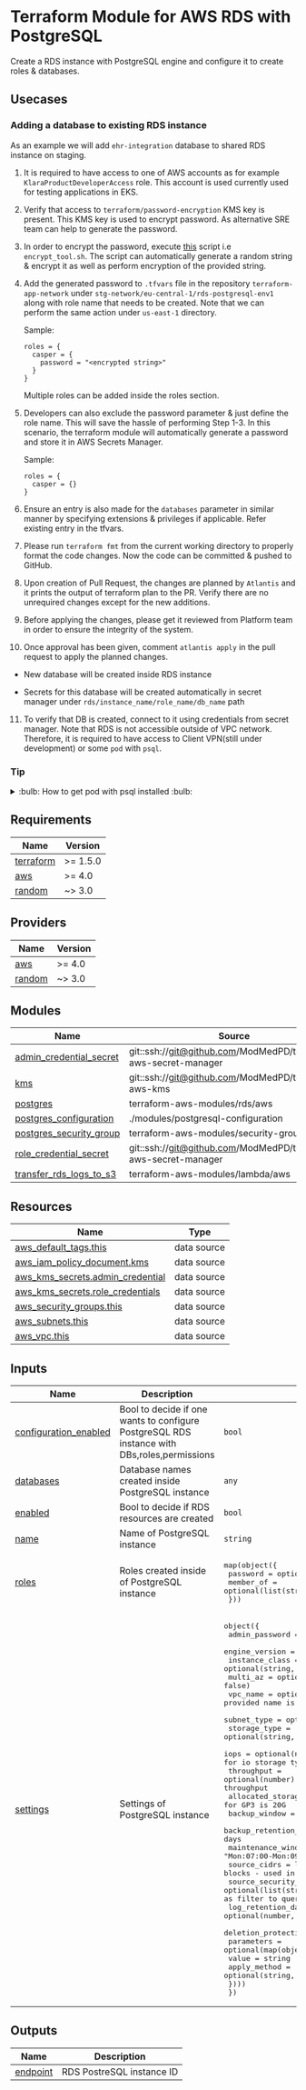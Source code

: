 # Terraform Module for AWS RDS with PostgreSQL

Create a RDS instance with PostgreSQL engine and configure it to create roles & databases.

## Usecases

### Adding a database to existing RDS instance

As an example we will add `ehr-integration` database to shared RDS instance on staging.

1. It is required to have access to one of AWS accounts as for example `KlaraProductDeveloperAccess` role. This account is used currently used for testing applications in EKS.

2. Verify that access to `terraform/password-encryption` KMS key is present. This KMS key is used to encrypt password. As alternative SRE team can help to generate the password.

3. In order to encrypt the password, execute [this](https://github.com/ModMedPD/klara-iac-scripts/blob/main/infra-scripts/encrypt_tool.sh) script i.e `encrypt_tool.sh`. The script can automatically generate a random string & encrypt it as well as perform encryption of the provided string.

4. Add the generated password to `.tfvars` file in the repository `terraform-app-network` under `stg-network/eu-central-1/rds-postgresql-env1` along with role name that needs to be created. Note that we can perform the same action under `us-east-1` directory.

   Sample:

   ```hcl
   roles = {
     casper = {
       password = "<encrypted string>"
     }
   }
   ```

   Multiple roles can be added inside the roles section.

5. Developers can also exclude the password parameter & just define the role name. This will save the hassle of performing Step 1-3. In this scenario, the terraform module will automatically generate a password and store it in AWS Secrets Manager.

   Sample:

   ```hcl
   roles = {
     casper = {}
   }
   ```

6. Ensure an entry is also made for the `databases` parameter in similar manner by specifying extensions & privileges if applicable. Refer existing entry in the tfvars.

7. Please run `terraform fmt` from the current working directory to properly format the code changes. Now the code can be committed & pushed to GitHub.

8. Upon creation of Pull Request, the changes are planned by `Atlantis` and it prints the output of terraform plan to the PR. Verify there are no unrequired changes except for the new additions.

9. Before applying the changes, please get it reviewed from Platform team in order to ensure the integrity of the system.

10. Once approval has been given, comment `atlantis apply` in the pull request to apply the planned changes.

- New database will be created inside RDS instance

- Secrets for this database will be created automatically in secret manager under `rds/instance_name/role_name/db_name` path

11. To verify that DB is created, connect to it using credentials from secret manager. Note that RDS is not accessible outside of VPC network. Therefore, it is required to have access to Client VPN(still under development) or some `pod` with `psql`.

### Tip

<details>

<summary> :bulb: How to get pod with psql installed :bulb: </summary>

You can execute this command to receive such pod:

`aws-vault exec stg-network -- kubectl run --image postgres:latest --command pg -- sleep 1000`

Then connect to pod and use `psql` + credentials to check DB works, then delete the pod.

</details>

<!-- BEGIN_TF_DOCS -->
## Requirements

| Name | Version |
|------|---------|
| <a name="requirement_terraform"></a> [terraform](#requirement\_terraform) | >= 1.5.0 |
| <a name="requirement_aws"></a> [aws](#requirement\_aws) | >= 4.0 |
| <a name="requirement_random"></a> [random](#requirement\_random) | ~> 3.0 |

## Providers

| Name | Version |
|------|---------|
| <a name="provider_aws"></a> [aws](#provider\_aws) | >= 4.0 |
| <a name="provider_random"></a> [random](#provider\_random) | ~> 3.0 |

## Modules

| Name | Source | Version |
|------|--------|---------|
| <a name="module_admin_credential_secret"></a> [admin\_credential\_secret](#module\_admin\_credential\_secret) | git::ssh://git@github.com/ModMedPD/terraform-aws-secret-manager | 1.1.2 |
| <a name="module_kms"></a> [kms](#module\_kms) | git::ssh://git@github.com/ModMedPD/terraform-aws-kms | 1.0.5 |
| <a name="module_postgres"></a> [postgres](#module\_postgres) | terraform-aws-modules/rds/aws | ~> 6.0 |
| <a name="module_postgres_configuration"></a> [postgres\_configuration](#module\_postgres\_configuration) | ./modules/postgresql-configuration | n/a |
| <a name="module_postgres_security_group"></a> [postgres\_security\_group](#module\_postgres\_security\_group) | terraform-aws-modules/security-group/aws | ~> 5.0 |
| <a name="module_role_credential_secret"></a> [role\_credential\_secret](#module\_role\_credential\_secret) | git::ssh://git@github.com/ModMedPD/terraform-aws-secret-manager | 1.1.2 |
| <a name="module_transfer_rds_logs_to_s3"></a> [transfer\_rds\_logs\_to\_s3](#module\_transfer\_rds\_logs\_to\_s3) | terraform-aws-modules/lambda/aws | ~> 7.0 |

## Resources

| Name | Type |
|------|------|
| [aws_default_tags.this](https://registry.terraform.io/providers/hashicorp/aws/latest/docs/data-sources/default_tags) | data source |
| [aws_iam_policy_document.kms](https://registry.terraform.io/providers/hashicorp/aws/latest/docs/data-sources/iam_policy_document) | data source |
| [aws_kms_secrets.admin_credential](https://registry.terraform.io/providers/hashicorp/aws/latest/docs/data-sources/kms_secrets) | data source |
| [aws_kms_secrets.role_credentials](https://registry.terraform.io/providers/hashicorp/aws/latest/docs/data-sources/kms_secrets) | data source |
| [aws_security_groups.this](https://registry.terraform.io/providers/hashicorp/aws/latest/docs/data-sources/security_groups) | data source |
| [aws_subnets.this](https://registry.terraform.io/providers/hashicorp/aws/latest/docs/data-sources/subnets) | data source |
| [aws_vpc.this](https://registry.terraform.io/providers/hashicorp/aws/latest/docs/data-sources/vpc) | data source |

## Inputs

| Name | Description | Type | Default | Required |
|------|-------------|------|---------|:--------:|
| <a name="input_configuration_enabled"></a> [configuration\_enabled](#input\_configuration\_enabled) | Bool to decide if one wants to configure PostgreSQL RDS instance with DBs,roles,permissions | `bool` | `true` | no |
| <a name="input_databases"></a> [databases](#input\_databases) | Database names created inside PostgreSQL instance | `any` | n/a | yes |
| <a name="input_enabled"></a> [enabled](#input\_enabled) | Bool to decide if RDS resources are created | `bool` | `true` | no |
| <a name="input_name"></a> [name](#input\_name) | Name of PostgreSQL instance | `string` | n/a | yes |
| <a name="input_roles"></a> [roles](#input\_roles) | Roles created inside of PostgreSQL instance | <pre>map(object({<br/>    password  = optional(string)<br/>    member_of = optional(list(string), [])<br/>  }))</pre> | `{}` | no |
| <a name="input_settings"></a> [settings](#input\_settings) | Settings of PostgreSQL instance | <pre>object({<br/>    admin_password              = optional(string)<br/>    engine_version              = optional(string, "17.2")<br/>    instance_class              = optional(string, "db.t4g.micro")<br/>    multi_az                    = optional(bool, false)<br/>    vpc_name                    = optional(string) # VPC Name ex klara/stg - if not provided name is generated from tags $product/$environment<br/>    subnet_type                 = optional(string, "database")<br/>    storage_type                = optional(string, "gp3") # Storage type gp2,gp3,io1,io2 https://docs.aws.amazon.com/AmazonRDS/latest/UserGuide/CHAP_Storage.html#gp3-storage<br/>    iops                        = optional(number)        # Storage size lower than 400GB can't set iops; for io storage type minimum value is 1000<br/>    throughput                  = optional(number)        # Storage size lower than 400GB can't set throughput<br/>    allocated_storage           = optional(number, 20)    # Minimal size for GP3 is 20G<br/>    backup_window               = optional(string, "04:00-05:00")<br/>    backup_retention_days       = optional(number, 7) # Snapshot retention in days<br/>    maintenance_window          = optional(string, "Mon:07:00-Mon:09:00")<br/>    source_cidrs                = list(string)               # Allowed CIDR blocks - used in security group<br/>    source_security_group_names = optional(list(string), []) # Allowed Source Security Group Names; Used as filter to query Security Group ID<br/>    log_retention_days          = optional(number, 7)        # CloudWatch log retention in days<br/>    deletion_protection         = optional(bool, true)<br/>    parameters = optional(map(object({<br/>      value        = string<br/>      apply_method = optional(string, "immediate")<br/>    })))<br/>  })</pre> | n/a | yes |

## Outputs

| Name | Description |
|------|-------------|
| <a name="output_endpoint"></a> [endpoint](#output\_endpoint) | RDS PostreSQL instance ID |
<!-- END_TF_DOCS -->
